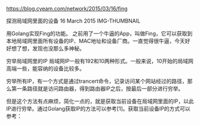 https://blog.cyeam.com/network/2015/03/16/fing

探测局域网里面的设备
 16 March 2015
IMG-THUMBNAIL

用Golang实现Fing的功能。
之前用了一个牛逼的App，叫做Fing，它可以获取到本地局域网里面所有设备的IP、MAC地址和设备厂商。一直觉得很牛逼，今天好好想了想，发现也没那么多神秘。

穷举局域网里的IP
局域网IP一般有192和10两种形式。一般来说，10开始的局域网高端一些，能容纳的设备比较多。

穷举所有IP，有一个方式是通过trancert命令，记录访问某个网站经过的路径，那么第一条路径就是访问路由器，得到路由器IP之后，按最后一部分进行穷举。

但是这个方法有点麻烦，简化一点的，就是获取当前设备在局域网里面的IP，以此IP进行穷举。通过Golang获取IP的方法可以参考[1]。获取当前设备IP的方式可以参考：